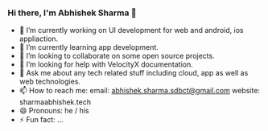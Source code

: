 ### Hi there, I'm Abhishek Sharma 👋



- 🔭 I’m currently working on UI development for web and android, ios appliaction.
- 🌱 I’m currently learning app development.
- 👯 I’m looking to collaborate on some open source projects.
- 🤔 I’m looking for help with VelocityX documentation.
- 💬 Ask me about any tech related stuff including cloud, app as well as web technologies.
- 📫 How to reach me: email: abhishek.sharma.sdbct@gmail.com
      website: sharmaabhishek.tech
- 😄 Pronouns: he / his
- ⚡ Fun fact: ...

